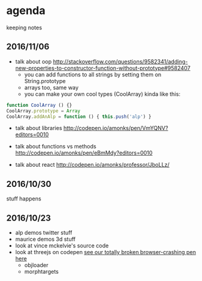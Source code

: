# agenda 

keeping notes

## 2016/11/06

- talk about oop http://stackoverflow.com/questions/9582341/adding-new-properties-to-constructor-function-without-prototype#9582407
  - you can add functions to all strings by setting them on String.prototype
  - arrays too, same way
  - you can make your own cool types (CoolArray) kinda like this:

```javascript
function CoolArray () {}
CoolArray.prototype = Array
CoolArray.addAnAlp = function () { this.push('alp') }
```

- talk about libraries http://codepen.io/amonks/pen/VmYQNV?editors=0010

- talk about functions vs methods http://codepen.io/amonks/pen/eBmMdy?editors=0010

- talk about react http://codepen.io/amonks/professor/JboLLz/

## 2016/10/30

stuff happens

## 2016/10/23

- alp demos twitter stuff
- maurice demos 3d stuff
- look at vince mckelvie's source code
- look at threejs on codepen [see our totally broken browser-crashing pen here](https://codepen.io/amonks/pen/GjzrvG?editors=0010)
  - objloader
  - morphtargets
  
